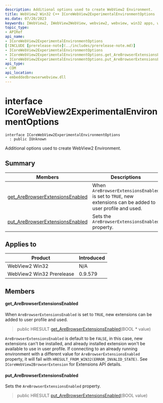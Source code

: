 ```yaml
---
description: Additional options used to create WebView2 Environment.
title: WebView2 Win32 C++ ICoreWebView2ExperimentalEnvironmentOptions
ms.date: 07/20/2023
keywords: IWebView2, IWebView2WebView, webview2, webview, win32 apps, win32, edge, ICoreWebView2, ICoreWebView2Controller, browser control, edge html, ICoreWebView2ExperimentalEnvironmentOptions
topic_type: 
- APIRef
api_name:
- ICoreWebView2ExperimentalEnvironmentOptions
[!INCLUDE [prerelease-note](../includes/prerelease-note.md)]
- ICoreWebView2ExperimentalEnvironmentOptions
- ICoreWebView2ExperimentalEnvironmentOptions.get_AreBrowserExtensionsEnabled
- ICoreWebView2ExperimentalEnvironmentOptions.put_AreBrowserExtensionsEnabled
api_type:
- COM
api_location:
- embeddedbrowserwebview.dll
---
```


# interface ICoreWebView2ExperimentalEnvironmentOptions

```
interface ICoreWebView2ExperimentalEnvironmentOptions
  : public IUnknown
```

Additional options used to create WebView2 Environment.

## Summary

 Members                        | Descriptions
--------------------------------|---------------------------------------------
[get_AreBrowserExtensionsEnabled](#get_arebrowserextensionsenabled) | When `AreBrowserExtensionsEnabled` is set to `TRUE`, new extensions can be added to user profile and used.
[put_AreBrowserExtensionsEnabled](#put_arebrowserextensionsenabled) | Sets the `AreBrowserExtensionsEnabled` property.

## Applies to

Product                         | Introduced
--------------------------------|---------------------------------------------
WebView2 Win32            |    N/A
WebView2 Win32 Prerelease |    0.9.579

## Members

#### get_AreBrowserExtensionsEnabled

When `AreBrowserExtensionsEnabled` is set to `TRUE`, new extensions can be added to user profile and used.

> public HRESULT [get_AreBrowserExtensionsEnabled](#get_arebrowserextensionsenabled)(BOOL * value)

`AreBrowserExtensionsEnabled` is default to be `FALSE`, in this case, new extensions can't be installed, and already installed extension won't be available to use in user profile. If connecting to an already running environment with a different value for `AreBrowserExtensionsEnabled` property, it will fail with `HRESULT_FROM_WIN32(ERROR_INVALID_STATE)`. See `ICoreWebView2BrowserExtension` for Extensions API details.

#### put_AreBrowserExtensionsEnabled

Sets the `AreBrowserExtensionsEnabled` property.

> public HRESULT [put_AreBrowserExtensionsEnabled](#put_arebrowserextensionsenabled)(BOOL value)

